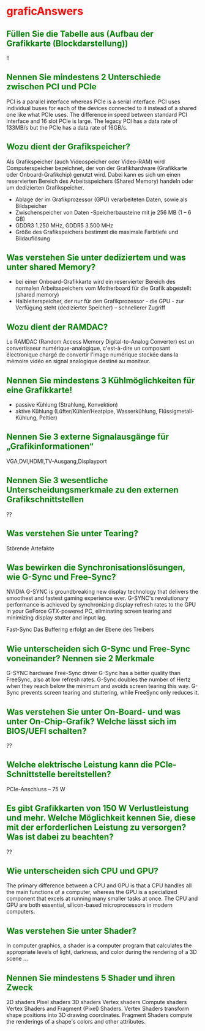 <style>
h1 { color: Red }
h2 { color: green }
h3 { color: blue; background-color: white;}
h4 { color: red;}
 h5 { color: yellow;}
</style>

# graficAnswers

## Füllen Sie die Tabelle aus (Aufbau der Grafikkarte (Blockdarstellung))

!!

## Nennen Sie mindestens 2 Unterschiede zwischen PCI und PCIe

PCI is a parallel interface whereas PCIe is a serial interface. PCI uses individual buses for each of the devices connected to it instead of a shared one like what PCIe uses.
The difference in speed between standard PCI interface and 16 slot PCIe is large. The legacy PCI has a data rate of 133MB/s but the PCIe has a data rate of 16GB/s.

## Wozu dient der Grafikspeicher?

Als Grafikspeicher (auch Videospeicher oder Video-RAM) wird Computerspeicher bezeichnet, der von der Grafikhardware (Grafikkarte oder Onboard-Grafikchip) genutzt wird. Dabei kann es sich um einen reservierten Bereich des Arbeitsspeichers (Shared Memory) handeln oder um dedizierten Grafikspeicher.

- Ablage der im Grafikprozessor (GPU) verarbeiteten Daten, sowie als Bildspeicher
- Zwischenspeicher von Daten
  -Speicherbausteine mit je 256 MB (1 – 6 GB)
- GDDR3 1.250 MHz, GDDR5 3.500 MHz
- Größe des Grafikspeichers bestimmt die maximale Farbtiefe und Bildauflösung

## Was verstehen Sie unter dediziertem und was unter shared Memory?

- bei einer Onboard-Grafikkarte wird ein reservierter Bereich des normalen Arbeitsspeichers vom Motherboard für die Grafik abgestellt (shared memory)
- Halbleiterspeicher, der nur für den Grafikprozessor - die GPU - zur Verfügung steht (dedizierter Speicher) – schnellerer Zugriff

## Wozu dient der RAMDAC?

Le RAMDAC (Random Access Memory Digital-to-Analog Converter) est un convertisseur numérique-analogique, c'est-à-dire un composant électronique chargé de convertir l'image numérique stockée dans la mémoire vidéo en signal analogique destiné au moniteur.

## Nennen Sie mindestens 3 Kühlmöglichkeiten für eine Grafikkarte!

- passive Kühlung (Strahlung, Konvektion)
- aktive Kühlung (Lüfter/Kühler/Heatpipe, Wasserkühlung, Flüssigmetall-Kühlung, Peltier)

## Nennen Sie 3 externe Signalausgänge für „Grafikinformationen“

VGA,DVI,HDMI,TV-Ausgang,Displayport

## Nennen Sie 3 wesentliche Unterscheidungsmerkmale zu den externen Grafikschnittstellen

??

## Was verstehen Sie unter Tearing?

Störende Artefakte

## Was bewirken die Synchronisationslösungen, wie G-Sync und Free-Sync?

NVIDIA G-SYNC is groundbreaking new display technology that delivers the smoothest and fastest gaming experience ever. G-SYNC's revolutionary performance is achieved by synchronizing display refresh rates to the GPU in your GeForce GTX-powered PC, eliminating screen tearing and minimizing display stutter and input lag.

Fast-Sync Das Buffering erfolgt an der Ebene des Treibers

## Wie unterscheiden sich G-Sync und Free-Sync voneinander? Nennen sie 2 Merkmale

G-SYNC hardware
Free-Sync driver
G-Sync has a better quality than FreeSync, also at low refresh rates. G-Sync doubles the number of Hertz when they reach below the minimum and avoids screen tearing this way. G-Sync prevents screen tearing and stuttering, while FreeSync only reduces it.

## Was verstehen Sie unter On-Board- und was unter On-Chip-Grafik? Welche lässt sich im BIOS/UEFI schalten?

??

## Welche elektrische Leistung kann die PCIe-Schnittstelle bereitstellen?

PCIe-Anschluss – 75 W

## Es gibt Grafikkarten von 150 W Verlustleistung und mehr. Welche Möglichkeit kennen Sie, diese mit der erforderlichen Leistung zu versorgen? Was ist dabei zu beachten?

??

## Wie unterscheiden sich CPU und GPU?

The primary difference between a CPU and GPU is that a CPU handles all the main functions of a computer, whereas the GPU is a specialized component that excels at running many smaller tasks at once. The CPU and GPU are both essential, silicon-based microprocessors in modern computers.

## Was verstehen Sie unter Shader?

In computer graphics, a shader is a computer program that calculates the appropriate levels of light, darkness, and color during the rendering of a 3D scene ...

## Nennen Sie mindestens 5 Shader und ihren Zweck

2D shaders
Pixel shaders
3D shaders
Vertex shaders
Compute shaders
Vertex Shaders and Fragment (Pixel) Shaders. Vertex Shaders transform shape positions into 3D drawing coordinates. Fragment Shaders compute the renderings of a shape's colors and other attributes.
